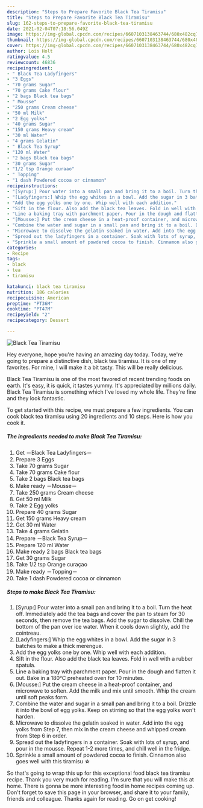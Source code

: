```yaml
---
description: "Steps to Prepare Favorite Black Tea Tiramisu"
title: "Steps to Prepare Favorite Black Tea Tiramisu"
slug: 162-steps-to-prepare-favorite-black-tea-tiramisu
date: 2021-02-04T07:18:56.049Z
image: https://img-global.cpcdn.com/recipes/6607103138463744/680x482cq70/black-tea-tiramisu-recipe-main-photo.jpg
thumbnail: https://img-global.cpcdn.com/recipes/6607103138463744/680x482cq70/black-tea-tiramisu-recipe-main-photo.jpg
cover: https://img-global.cpcdn.com/recipes/6607103138463744/680x482cq70/black-tea-tiramisu-recipe-main-photo.jpg
author: Lois Holt
ratingvalue: 4.5
reviewcount: 46836
recipeingredient:
- " Black Tea Ladyfingers"
- "3 Eggs"
- "70 grams Sugar"
- "70 grams Cake flour"
- "2 bags Black tea bags"
- " Mousse"
- "250 grams Cream cheese"
- "50 ml Milk"
- "2 Egg yolks"
- "40 grams Sugar"
- "150 grams Heavy cream"
- "30 ml Water"
- "4 grams Gelatin"
- " Black Tea Syrup"
- "120 ml Water"
- "2 bags Black tea bags"
- "30 grams Sugar"
- "1/2 tsp Orange curaao"
- " Topping"
- "1 dash Powdered cocoa or cinnamon"
recipeinstructions:
- "[Syrup:] Pour water into a small pan and bring it to a boil. Turn the heat off. Immediately add the tea bags and cover the pan to steam for 30 seconds, then remove the tea bags. Add the sugar to dissolve. Chill the bottom of the pan over ice water. When it cools down slightly, add the cointreau."
- "[Ladyfingers:] Whip the egg whites in a bowl. Add the sugar in 3 batches to make a thick merengue."
- "Add the egg yolks one by one. Whip well with each addition."
- "Sift in the flour. Also add the black tea leaves. Fold in well with a rubber spatula."
- "Line a baking tray with parchment paper. Pour in the dough and flatten it out. Bake in a 180℃ preheated oven for 10 minutes."
- "[Mousse:] Put the cream cheese in a heat-proof container, and microwave to soften. Add the milk and mix until smooth. Whip the cream until soft peaks form."
- "Combine the water and sugar in a small pan and bring it to a boil. Drizzle it into the bowl of egg yolks. Keep on stirring so that the egg yolks won&#39;t harden."
- "Microwave to dissolve the gelatin soaked in water. Add into the egg yolks from Step 7, then mix in the cream cheese and whipped cream from Step 6 in order."
- "Spread out the ladyfingers in a container. Soak with lots of syrup, and pour in the mousse. Repeat 1-2 more times, and chill well in the fridge."
- "Sprinkle a small amount of powdered cocoa to finish. Cinnamon also goes well with this tiramisu ☆"
categories:
- Recipe
tags:
- black
- tea
- tiramisu

katakunci: black tea tiramisu 
nutrition: 186 calories
recipecuisine: American
preptime: "PT36M"
cooktime: "PT47M"
recipeyield: "2"
recipecategory: Dessert

---
```



![Black Tea Tiramisu](https://img-global.cpcdn.com/recipes/6607103138463744/680x482cq70/black-tea-tiramisu-recipe-main-photo.jpg)

Hey everyone, hope you're having an amazing day today. Today, we're going to prepare a distinctive dish, black tea tiramisu. It is one of my favorites. For mine, I will make it a bit tasty. This will be really delicious.



Black Tea Tiramisu is one of the most favored of recent trending foods on earth. It's easy, it is quick, it tastes yummy. It's appreciated by millions daily. Black Tea Tiramisu is something which I've loved my whole life. They're fine and they look fantastic.


To get started with this recipe, we must prepare a few ingredients. You can cook black tea tiramisu using 20 ingredients and 10 steps. Here is how you cook it.

<!--inarticleads1-->

##### The ingredients needed to make Black Tea Tiramisu:

1. Get  －Black Tea Ladyfingers－
1. Prepare 3 Eggs
1. Take 70 grams Sugar
1. Take 70 grams Cake flour
1. Take 2 bags Black tea bags
1. Make ready  －Mousse－
1. Take 250 grams Cream cheese
1. Get 50 ml Milk
1. Take 2 Egg yolks
1. Prepare 40 grams Sugar
1. Get 150 grams Heavy cream
1. Get 30 ml Water
1. Take 4 grams Gelatin
1. Prepare  －Black Tea Syrup－
1. Prepare 120 ml Water
1. Make ready 2 bags Black tea bags
1. Get 30 grams Sugar
1. Take 1/2 tsp Orange curaçao
1. Make ready  －Topping－
1. Take 1 dash Powdered cocoa or cinnamon




<!--inarticleads2-->

##### Steps to make Black Tea Tiramisu:

1. [Syrup:] Pour water into a small pan and bring it to a boil. Turn the heat off. Immediately add the tea bags and cover the pan to steam for 30 seconds, then remove the tea bags. Add the sugar to dissolve. Chill the bottom of the pan over ice water. When it cools down slightly, add the cointreau.
1. [Ladyfingers:] Whip the egg whites in a bowl. Add the sugar in 3 batches to make a thick merengue.
1. Add the egg yolks one by one. Whip well with each addition.
1. Sift in the flour. Also add the black tea leaves. Fold in well with a rubber spatula.
1. Line a baking tray with parchment paper. Pour in the dough and flatten it out. Bake in a 180℃ preheated oven for 10 minutes.
1. [Mousse:] Put the cream cheese in a heat-proof container, and microwave to soften. Add the milk and mix until smooth. Whip the cream until soft peaks form.
1. Combine the water and sugar in a small pan and bring it to a boil. Drizzle it into the bowl of egg yolks. Keep on stirring so that the egg yolks won&#39;t harden.
1. Microwave to dissolve the gelatin soaked in water. Add into the egg yolks from Step 7, then mix in the cream cheese and whipped cream from Step 6 in order.
1. Spread out the ladyfingers in a container. Soak with lots of syrup, and pour in the mousse. Repeat 1-2 more times, and chill well in the fridge.
1. Sprinkle a small amount of powdered cocoa to finish. Cinnamon also goes well with this tiramisu ☆




So that's going to wrap this up for this exceptional food black tea tiramisu recipe. Thank you very much for reading. I'm sure that you will make this at home. There is gonna be more interesting food in home recipes coming up. Don't forget to save this page in your browser, and share it to your family, friends and colleague. Thanks again for reading. Go on get cooking!
